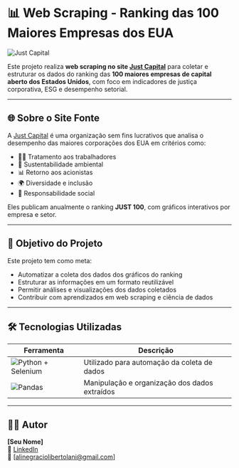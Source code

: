# 📊 Web Scraping - Ranking das 100 Maiores Empresas dos EUA

![Just Capital](./imagens/logo%20just%20capital.jpg)

Este projeto realiza **web scraping no site [Just Capital](https://justcapital.com/)** para coletar e estruturar os dados do ranking das **100 maiores empresas de capital aberto dos Estados Unidos**, com foco em indicadores de justiça corporativa, ESG e desempenho setorial.

---

## 🌐 Sobre o Site Fonte

A [Just Capital](https://justcapital.com/) é uma organização sem fins lucrativos que analisa o desempenho das maiores corporações dos EUA em critérios como:

- 👷‍♀️ Tratamento aos trabalhadores
- 🌱 Sustentabilidade ambiental
- 📊 Retorno aos acionistas
- 🌍 Diversidade e inclusão
- 🤝 Responsabilidade social

Eles publicam anualmente o ranking **JUST 100**, com gráficos interativos por empresa e setor.

---

## 🎯 Objetivo do Projeto

Este projeto tem como meta:

- Automatizar a coleta dos dados dos gráficos do ranking
- Estruturar as informações em um formato reutilizável
- Permitir análises e visualizações dos dados coletados
- Contribuir com aprendizados em web scraping e ciência de dados

---

## 🛠️ Tecnologias Utilizadas

| Ferramenta | Descrição |
|------------|-----------|
| ![Python + Selenium](./imagens/logo%20se%20python.png) | Utilizado para automação da coleta de dados |
| ![Pandas](./imagens/logo%20pandas.png) | Manipulação e organização dos dados extraídos |

---

## 🧑‍💻 Autor

**[Seu Nome]**  
🔗 [LinkedIn](https://www.linkedin.com/in/aline-gracioli-bertolani-b83209334)  
📧 [alinegraciolibertolani@gmail.com]